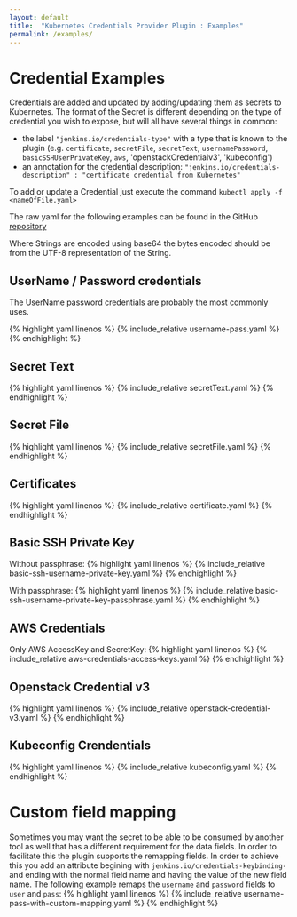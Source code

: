 ```yaml
---
layout: default
title:  "Kubernetes Credentials Provider Plugin : Examples"
permalink: /examples/
---
```


# Credential Examples

Credentials are added and updated by adding/updating them as secrets to Kubernetes.
The format of the Secret is different depending on the type of credential you wish to expose, but will all have several things in common:

- the label  `"jenkins.io/credentials-type"` with a type that is known to the plugin (e.g. `certificate`, `secretFile`, `secretText`, `usernamePassword`, `basicSSHUserPrivateKey`, `aws`, 'openstackCredentialv3', 'kubeconfig')
- an annotation for the credential description: `"jenkins.io/credentials-description" : "certificate credential from Kubernetes"`

To add or update a Credential just execute the command `kubectl apply -f <nameOfFile.yaml>`

The raw yaml for the following examples can be found in the GitHub [repository](https://github.com/jenkinsci/kubernetes-credentials-provider-plugin/tree/master/docs/examples)

Where Strings are encoded using base64 the bytes encoded should be from the UTF-8 representation of the String.

## UserName / Password credentials

The UserName password credentials are probably the most commonly uses.

{% highlight yaml linenos %}
{% include_relative username-pass.yaml %}
{% endhighlight %}

## Secret Text

{% highlight yaml linenos %}
{% include_relative secretText.yaml %}
{% endhighlight %}

## Secret File

{% highlight yaml linenos %}
{% include_relative secretFile.yaml %}
{% endhighlight %}

## Certificates

{% highlight yaml linenos %}
{% include_relative certificate.yaml %}
{% endhighlight %}

## Basic SSH Private Key

Without passphrase:
{% highlight yaml linenos %}
{% include_relative basic-ssh-username-private-key.yaml %}
{% endhighlight %}

With passphrase:
{% highlight yaml linenos %}
{% include_relative basic-ssh-username-private-key-passphrase.yaml %}
{% endhighlight %}

## AWS Credentials

Only AWS AccessKey and SecretKey:
{% highlight yaml linenos %}
{% include_relative aws-credentials-access-keys.yaml %}
{% endhighlight %}

## Openstack Credential v3

{% highlight yaml linenos %}
{% include_relative openstack-credential-v3.yaml %}
{% endhighlight %}

## Kubeconfig Crendentials

{% highlight yaml linenos %}
{% include_relative kubeconfig.yaml %}
{% endhighlight %}

# Custom field mapping

Sometimes you may want the secret to be able to be consumed by another tool as well that has a different requirement for the data fields.
In order to facilitate this the plugin supports the remapping fields.
In order to achieve this you add an attribute begining with `jenkins.io/credentials-keybinding-` and ending with the normal field name and having the value of the new field name.
The following example remaps the `username` and `password` fields to `user` and `pass`:
{% highlight yaml linenos %}
{% include_relative username-pass-with-custom-mapping.yaml %}
{% endhighlight %}
